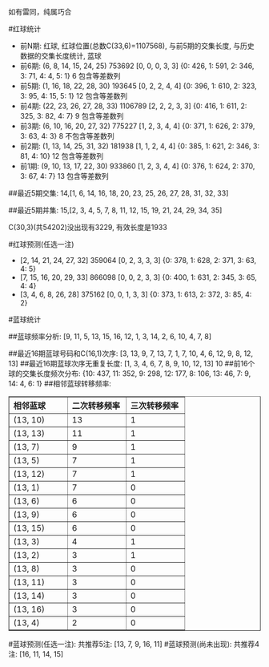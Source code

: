 <!-- 
.. title: 双色球2013006期(2013-01-13)数据分析报告
.. slug: slott-2013006-2013-01-13-report
.. date: 2013-01-14 08:00:00 UTC+08:00
.. tags: Lottery
.. link: 
.. description: 
.. type: text
-->

如有雷同，纯属巧合

<!-- TEASER_END-->

#红球统计

- 前N期: 红球, 红球位置(总数C(33,6)=1107568), 与前5期的交集长度, 与历史数据的交集长度统计, 蓝球
- 前6期: (6, 8, 14, 15, 24, 25) 753692 [0, 0, 0, 3, 3] {0: 426, 1: 591, 2: 346, 3: 71, 4: 4, 5: 1} 6 包含等差数列
- 前5期: (1, 16, 18, 22, 28, 30) 193645 [0, 2, 2, 4, 4] {0: 396, 1: 610, 2: 323, 3: 95, 4: 15, 5: 1} 12 包含等差数列
- 前4期: (22, 23, 26, 27, 28, 33) 1106789 [2, 2, 2, 3, 3] {0: 416, 1: 611, 2: 325, 3: 82, 4: 7} 9 包含等差数列
- 前3期: (6, 10, 16, 20, 27, 32) 775227 [1, 2, 3, 4, 4] {0: 371, 1: 626, 2: 379, 3: 63, 4: 3} 8 不包含等差数列
- 前2期: (1, 13, 14, 25, 31, 32) 181938 [1, 1, 2, 4, 4] {0: 385, 1: 621, 2: 346, 3: 81, 4: 10} 12 包含等差数列
- 前1期: (9, 10, 13, 17, 22, 30) 933860 [1, 2, 3, 4, 4] {0: 376, 1: 624, 2: 370, 3: 67, 4: 7} 13 包含等差数列

##最近5期交集:
14,[1, 6, 14, 16, 18, 20, 23, 25, 26, 27, 28, 31, 32, 33]

##最近5期并集:
15,[2, 3, 4, 5, 7, 8, 11, 12, 15, 19, 21, 24, 29, 34, 35]

C(30,3)(共54202)没出现有3229, 
有效长度是1933

#红球预测(任选一注)

- [2, 14, 21, 24, 27, 32] 359064 [0, 2, 3, 3, 3] {0: 378, 1: 628, 2: 371, 3: 63, 4: 5}
- [7, 15, 16, 20, 29, 33] 866098 [0, 0, 2, 3, 3] {0: 400, 1: 631, 2: 345, 3: 65, 4: 4}
- [3, 4, 6, 8, 26, 28] 375162 [0, 0, 1, 3, 3] {0: 373, 1: 613, 2: 372, 3: 85, 4: 2}

#蓝球统计

##蓝球频率分析:
[9, 11, 5, 13, 15, 16, 12, 1, 3, 14, 2, 6, 10, 4, 7, 8]

##最近16期蓝球号码和C(16,1)次序:
[3, 13, 9, 7, 13, 7, 1, 7, 10, 4, 6, 12, 9, 8, 12, 13]
##最近16期蓝球次序无重复长度:
[1, 3, 4, 6, 7, 8, 9, 10, 12, 13] 10
##前16个球的交集长度频次分布:
{10: 437, 11: 352, 9: 298, 12: 177, 8: 106, 13: 46, 7: 9, 14: 4, 6: 1}
##相邻蓝球转移频率:
<table border="1" class="table table-striped dataframe">
  <thead>
    <tr style="text-align: left;">
      <th style="min-width: 100px;">相邻蓝球</th>
      <th style="min-width: 100px;">二次转移频率</th>
      <th style="min-width: 100px;">三次转移频率</th>
    </tr>
  </thead>
  <tbody>
    <tr>
      <td> (13, 10)</td>
      <td> 13</td>
      <td> 1</td>
    </tr>
    <tr>
      <td> (13, 13)</td>
      <td> 11</td>
      <td> 1</td>
    </tr>
    <tr>
      <td>  (13, 7)</td>
      <td>  9</td>
      <td> 1</td>
    </tr>
    <tr>
      <td>  (13, 5)</td>
      <td>  7</td>
      <td> 1</td>
    </tr>
    <tr>
      <td> (13, 12)</td>
      <td>  7</td>
      <td> 1</td>
    </tr>
    <tr>
      <td>  (13, 1)</td>
      <td>  7</td>
      <td> 0</td>
    </tr>
    <tr>
      <td>  (13, 6)</td>
      <td>  6</td>
      <td> 0</td>
    </tr>
    <tr>
      <td>  (13, 9)</td>
      <td>  6</td>
      <td> 0</td>
    </tr>
    <tr>
      <td> (13, 15)</td>
      <td>  6</td>
      <td> 0</td>
    </tr>
    <tr>
      <td>  (13, 3)</td>
      <td>  4</td>
      <td> 1</td>
    </tr>
    <tr>
      <td>  (13, 2)</td>
      <td>  3</td>
      <td> 1</td>
    </tr>
    <tr>
      <td>  (13, 8)</td>
      <td>  3</td>
      <td> 0</td>
    </tr>
    <tr>
      <td> (13, 11)</td>
      <td>  3</td>
      <td> 0</td>
    </tr>
    <tr>
      <td> (13, 14)</td>
      <td>  3</td>
      <td> 0</td>
    </tr>
    <tr>
      <td> (13, 16)</td>
      <td>  3</td>
      <td> 0</td>
    </tr>
    <tr>
      <td>  (13, 4)</td>
      <td>  2</td>
      <td> 0</td>
    </tr>
  </tbody>
</table>
#蓝球预测(任选一注):
共推荐5注: [13, 7, 9, 16, 11]
#蓝球预测(尚未出现):
共推荐4注: [16, 11, 14, 15]

